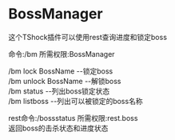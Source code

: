 # BossManager
这个TShock插件可以使用rest查询进度和锁定boss

命令:/bm 所需权限:BossManager

/bm lock BossName     --锁定boss</br>
/bm unlock BossName   --解锁boss</br>
/bm status            --列出boss锁定状态</br>
/bm listboss          --列出可以被锁定的boss名称

rest命令:/bossstatus 所需权限:rest.boss</br>
返回boss的击杀状态和进度状态
